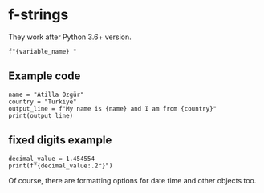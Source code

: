 # f-strings

They work after Python 3.6+ version.

	f"{variable_name} "


## Example code

	name = "Atilla Özgür"
	country = "Turkiye"
	output_line = f"My name is {name} and I am from {country}"
	print(output_line)


## fixed digits example

	decimal_value = 1.454554
	print(f"{decimal_value:.2f}")


Of course, there are formatting options for date time and other objects too.

